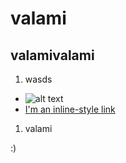 # valami
## valamivalami
1. wasds
  - ![alt text](https://encrypted-tbn2.gstatic.com/images?q=tbn:ANd9GcTS9YAOfP7WM9u6scZUUVs0RmS6j30ZoVFIiNmsC_EaokoRJJFC)
- [I'm an inline-style link](https://www.google.com)


1. valami

:)
